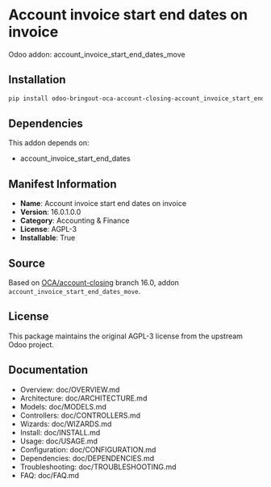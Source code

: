 # Account invoice start end dates on invoice

Odoo addon: account_invoice_start_end_dates_move

## Installation

```bash
pip install odoo-bringout-oca-account-closing-account_invoice_start_end_dates_move
```

## Dependencies

This addon depends on:
- account_invoice_start_end_dates

## Manifest Information

- **Name**: Account invoice start end dates on invoice
- **Version**: 16.0.1.0.0
- **Category**: Accounting & Finance
- **License**: AGPL-3
- **Installable**: True

## Source

Based on [OCA/account-closing](https://github.com/OCA/account-closing) branch 16.0, addon `account_invoice_start_end_dates_move`.

## License

This package maintains the original AGPL-3 license from the upstream Odoo project.

## Documentation

- Overview: doc/OVERVIEW.md
- Architecture: doc/ARCHITECTURE.md
- Models: doc/MODELS.md
- Controllers: doc/CONTROLLERS.md
- Wizards: doc/WIZARDS.md
- Install: doc/INSTALL.md
- Usage: doc/USAGE.md
- Configuration: doc/CONFIGURATION.md
- Dependencies: doc/DEPENDENCIES.md
- Troubleshooting: doc/TROUBLESHOOTING.md
- FAQ: doc/FAQ.md
